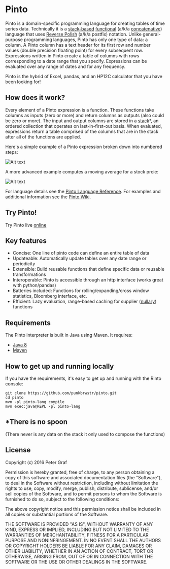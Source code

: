 # Pinto

Pinto is a domain-specific programming language for creating tables of time series data. Technically it is a [stack-based](https://en.wikipedia.org/wiki/Stack-oriented_programming_language) [functional](https://en.wikipedia.org/wiki/Functional_programming) (a/k/a [concatenative](https://en.wikipedia.org/wiki/Concatenative_programming_language)) language that uses [Reverse Polish](https://en.wikipedia.org/wiki/Reverse_Polish_notation) (a/k/a postfix) notation. Unlike general-purpose programming languages, Pinto has only one type of data: a column.  A Pinto column has a text header for its first row and number values (double precision floating point) for every subsequent row. Expressions written in Pinto create a table of columns with rows corresponding to a date range that you specify.  Expressions can be evaluated over any range of dates and for any frequency.

Pinto is the hybrid of Excel, pandas, and an HP12C calculator that you have been looking for!

## How does it work?

Every element of a Pinto expression is a function.  These functions take columns as inputs (zero or more) and return columns as outputs (also could be zero or more).  The input and output columns are stored in a [stack](https://en.wikipedia.org/wiki/Stack_(abstract_data_type))*, an ordered collection that operates on last-in-first-out basis.  When evaluated, expressions return a table comprised of the columns that are in the stack after all of the functions are applied.

Here's a simple example of a Pinto expression broken down into numbered steps:

![Alt text](https://pinto.tech/files/diag.png "2 3 +")

A more advanced example computes a moving average for a stock prcie:

![Alt text](https://pinto.tech/files/diag2.png "CMG 200 r_mean")

For language details see the [Pinto Language Reference](./pinto_reference.md).  For examples and additional information see the  [Pinto Wiki](./wiki).


## Try Pinto!
Try Pinto live [online](http://pinto.tech/)


## Key features

 - Concise: One line of pinto code can define an entire table of data
 - Updateable: Automatically update tables over any date range or periodicity 
 - Extensible: Build reusable functions that define specific data or reusable transformations
 - Interoperable: Pinto is accessible through an http interface (works great with python/pandas)
 - Batteries included: Functions for rolling/expanding/cross window statistics, Bloomberg interface, etc.
 - Efficient: Lazy evaluation, range-based caching for supplier ([nullary](https://en.wikipedia.org/wiki/Arity)) functions


## Requirements

The Pinto interpreter is built in Java using Maven. It requires:

 - [Java 8](https://java.com/download)
 - [Maven](https://maven.apache.org/download.cgi)


## How to get up and running locally

If you have the requirements, it's easy to get up and running with the Rinto console:


```
git clone https://github.com/punkbrwstr/pinto.git
cd pinto
mvn -pl pinto-lang compile
mvn exec:java@REPL -pl pinto-lang
```

## *There is no spoon

(There never is any data on the stack it only used to compose the functions)

## License

Copyright (c) 2016 Peter Graf

Permission is hereby granted, free of charge, to any person
obtaining a copy of this software and associated documentation
files (the "Software"), to deal in the Software without
restriction, including without limitation the rights to use,
copy, modify, merge, publish, distribute, sublicense, and/or sell
copies of the Software, and to permit persons to whom the
Software is furnished to do so, subject to the following
conditions:

The above copyright notice and this permission notice shall be
included in all copies or substantial portions of the Software.

THE SOFTWARE IS PROVIDED "AS IS", WITHOUT WARRANTY OF ANY KIND,
EXPRESS OR IMPLIED, INCLUDING BUT NOT LIMITED TO THE WARRANTIES
OF MERCHANTABILITY, FITNESS FOR A PARTICULAR PURPOSE AND
NONINFRINGEMENT. IN NO EVENT SHALL THE AUTHORS OR COPYRIGHT
HOLDERS BE LIABLE FOR ANY CLAIM, DAMAGES OR OTHER LIABILITY,
WHETHER IN AN ACTION OF CONTRACT, TORT OR OTHERWISE, ARISING
FROM, OUT OF OR IN CONNECTION WITH THE SOFTWARE OR THE USE OR
OTHER DEALINGS IN THE SOFTWARE.
